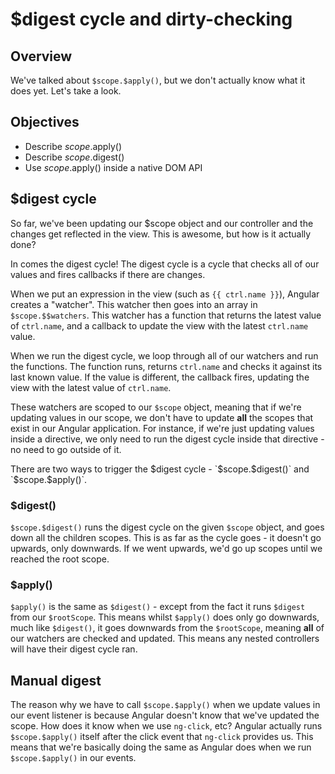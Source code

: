 # $digest cycle and dirty-checking

## Overview

We've talked about `$scope.$apply()`, but we don't actually know what it does yet. Let's take a look.

## Objectives

- Describe $scope.$apply()
- Describe $scope.$digest()
- Use $scope.$apply() inside a native DOM API

## $digest cycle

So far, we've been updating our $scope object and our controller and the changes get reflected in the view. This is awesome, but how is it actually done?

In comes the digest cycle! The digest cycle is a cycle that checks all of our values and fires callbacks if there are changes.

When we put an expression in the view (such as `{{ ctrl.name }}`), Angular creates a "watcher". This watcher then goes into an array in `$scope.$$watchers`. This watcher has a function that returns the latest value of `ctrl.name`, and a callback to update the view with the latest `ctrl.name` value.

When we run the digest cycle, we loop through all of our watchers and run the functions. The function runs, returns `ctrl.name` and checks it against its last known value. If the value is different, the callback fires, updating the view with the latest value of `ctrl.name`.

These watchers are scoped to our `$scope` object, meaning that if we're updating values in our scope, we don't have to update **all** the scopes that exist in our Angular application. For instance, if we're just updating values inside a directive, we only need to run the digest cycle inside that directive - no need to go outside of it.

There are two ways to trigger the $digest cycle - `$scope.$digest()` and `$scope.$apply()`.

### $digest()

`$scope.$digest()` runs the digest cycle on the given `$scope` object, and goes down all the children scopes. This is as far as the cycle goes - it doesn't go upwards, only downwards. If we went upwards, we'd go up scopes until we reached the root scope.

### $apply()

`$apply()` is the same as `$digest()` - except from the fact it runs `$digest` from our `$rootScope`. This means whilst `$apply()` does only go downwards, much like `$digest()`, it goes downwards from the `$rootScope`, meaning **all** of our watchers are checked and updated. This means any nested controllers will have their digest cycle ran.

## Manual digest

The reason why we have to call `$scope.$apply()` when we update values in our event listener is because Angular doesn't know that we've updated the scope. How does it know when we use `ng-click`, etc? Angular actually runs `$scope.$apply()` itself after the click event that `ng-click` provides us. This means that we're basically doing the same as Angular does when we run `$scope.$apply()` in our events.